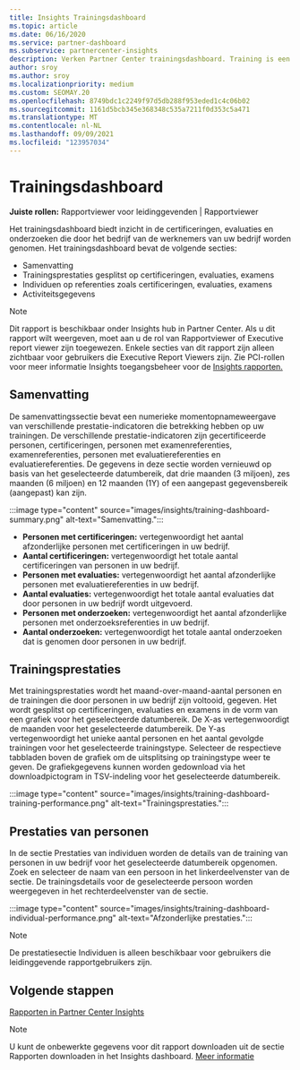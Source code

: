 ```yaml
---
title: Insights Trainingsdashboard
ms.topic: article
ms.date: 06/16/2020
ms.service: partner-dashboard
ms.subservice: partnercenter-insights
description: Verken Partner Center trainingsdashboard. Training is een van de rapporten die beschikbaar zijn in het gebied Partner Center Insights (PCI).
author: sroy
ms.author: sroy
ms.localizationpriority: medium
ms.custom: SEOMAY.20
ms.openlocfilehash: 8749bdc1c2249f97d5db288f953eded1c4c06b02
ms.sourcegitcommit: 1161d5bcb345e368348c535a7211f0d353c5a471
ms.translationtype: MT
ms.contentlocale: nl-NL
ms.lasthandoff: 09/09/2021
ms.locfileid: "123957034"
---
```

# <a name="trainings-dashboard"></a>Trainingsdashboard

**Juiste rollen:** Rapportviewer voor leidinggevenden | Rapportviewer

Het trainingsdashboard biedt inzicht in de certificeringen, evaluaties en onderzoeken die door het bedrijf van de werknemers van uw bedrijf worden genomen. Het trainingsdashboard bevat de volgende secties:

- Samenvatting
- Trainingsprestaties gesplitst op certificeringen, evaluaties, examens
- Individuen op referenties zoals certificeringen, evaluaties, examens
- Activiteitsgegevens

>[!NOTE] 
>Dit rapport is beschikbaar onder Insights hub in Partner Center. Als u dit rapport wilt weergeven, moet aan u de rol van Rapportviewer of Executive report viewer zijn toegewezen. Enkele secties van dit rapport zijn alleen zichtbaar voor gebruikers die Executive Report Viewers zijn. Zie PCI-rollen voor meer informatie Insights toegangsbeheer voor de [Insights rapporten.](insights-roles.md)

## <a name="summary"></a>Samenvatting

De samenvattingssectie bevat een numerieke momentopnameweergave van verschillende prestatie-indicatoren die betrekking hebben op uw trainingen. De verschillende prestatie-indicatoren zijn gecertificeerde personen, certificeringen, personen met examenreferenties, examenreferenties, personen met evaluatiereferenties en evaluatiereferenties. De gegevens in deze sectie worden vernieuwd op basis van het geselecteerde datumbereik, dat drie maanden (3 miljoen), zes maanden (6 miljoen) en 12 maanden (1Y) of een aangepast gegevensbereik (aangepast) kan zijn. 

:::image type="content" source="images/insights/training-dashboard-summary.png" alt-text="Samenvatting.":::

- **Personen met certificeringen:** vertegenwoordigt het aantal afzonderlijke personen met certificeringen in uw bedrijf.
- **Aantal certificeringen:** vertegenwoordigt het totale aantal certificeringen van personen in uw bedrijf.
- **Personen met evaluaties:** vertegenwoordigt het aantal afzonderlijke personen met evaluatiereferenties in uw bedrijf. 
- **Aantal evaluaties:** vertegenwoordigt het totale aantal evaluaties dat door personen in uw bedrijf wordt uitgevoerd.
- **Personen met onderzoeken:** vertegenwoordigt het aantal afzonderlijke personen met onderzoeksreferenties in uw bedrijf. 
- **Aantal onderzoeken:** vertegenwoordigt het totale aantal onderzoeken dat is genomen door personen in uw bedrijf.

## <a name="training-performance"></a>Trainingsprestaties

Met trainingsprestaties wordt het maand-over-maand-aantal personen en de trainingen die door personen in uw bedrijf zijn voltooid, gegeven. Het wordt gesplitst op certificeringen, evaluaties en examens in de vorm van een grafiek voor het geselecteerde datumbereik. De X-as vertegenwoordigt de maanden voor het geselecteerde datumbereik. De Y-as vertegenwoordigt het unieke aantal personen en het aantal gevolgde trainingen voor het geselecteerde trainingstype. Selecteer de respectieve tabbladen boven de grafiek om de uitsplitsing op trainingstype weer te geven. De grafiekgegevens kunnen worden gedownload via het downloadpictogram in TSV-indeling voor het geselecteerde datumbereik.

:::image type="content" source="images/insights/training-dashboard-training-performance.png" alt-text="Trainingsprestaties.":::

## <a name="individuals-performance"></a>Prestaties van personen

In de sectie Prestaties van individuen worden de details van de training van personen in uw bedrijf voor het geselecteerde datumbereik opgenomen. Zoek en selecteer de naam van een persoon in het linkerdeelvenster van de sectie. De trainingsdetails voor de geselecteerde persoon worden weergegeven in het rechterdeelvenster van de sectie.

:::image type="content" source="images/insights/training-dashboard-individual-performance.png" alt-text="Afzonderlijke prestaties.":::

>[!NOTE] 
> De prestatiesectie Individuen is alleen beschikbaar voor gebruikers die leidinggevende rapportgebruikers zijn. 

## <a name="next-steps"></a>Volgende stappen

[Rapporten in Partner Center Insights](partner-center-insights.md)

>[!NOTE] 
> U kunt de onbewerkte gegevens voor dit rapport downloaden uit de sectie Rapporten downloaden in het Insights dashboard. [Meer informatie](insights-download-reports.md)